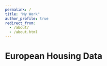 ```yaml
---
permalink: /
title: "My Work"
author_profile: true
redirect_from: 
  - /about/
  - /about.html
---
```


European Housing Data
======



